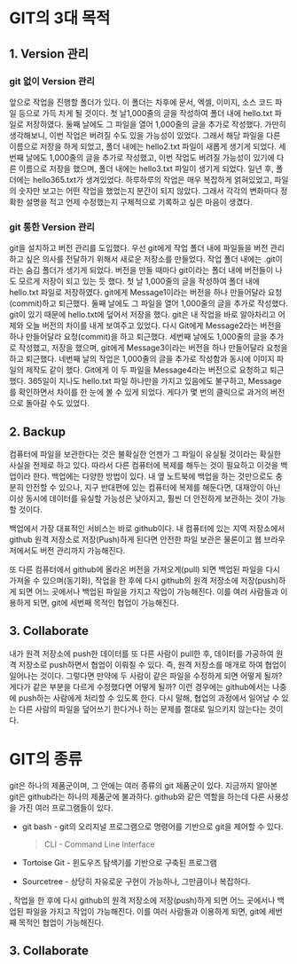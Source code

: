 # GIT의 3대 목적

## 1. Version 관리

### git 없이 Version 관리

앞으로 작업을 진행할 폴더가 있다. 이 폴더는 차후에 문서, 엑셀, 이미지, 소스 코드 파일 등으로 가득 차게 될 것이다. 첫 날1,000줄의 글을 작성하여 폴더 내에 hello.txt 파일로 저장하였다. 둘째 날에도 그 파일을 열어 1,000줄의 글을 추가로 작성했다. 가만히 생각해보니, 이번 작업은 버려질 수도 있을 가능성이 있었다. 그래서 해당 파일을 다른 이름으로 저장을 하게 되었고, 폴더 내에는 hello2.txt 파일이 새롭게 생기게 되었다. 세번째 날에도 1,000줄의 글을 추가로 작성했고, 이번 작업도 버려질 가능성이 있기에 다른 이름으로 저장을 했으며, 폴더 내에는 hello3.txt 파일이 생기게 되었다. 일년 후, 폴더에는 hello365.txt가 생겨있었다. 하루하루의 작업은 매우 복잡하게 얽혀있었고, 파일의 숫자만 보고는 어떤 작업을 했었는지 분간이 되지 않았다. 그래서 각각의 변화마다 정확한 설명을 적고 언제 수정했는지 구체적으로 기록하고 싶은 마음이 생겼다.



### git 통한 Version 관리

git을 설치하고 버전 관리를 도입했다. 우선 git에게 작업 폴더 내에 파일들을 버전 관리하고 싶은 의사를 전달하기 위해서 새로운 저장소를 만들었다. 작업 폴더 내에는 .git이라는 숨김 폴더가 생기게 되었다. 버전을 만들 때마다 git이라는 폴더 내에 버전들이 나도 모르게 저장이 되고 있는 듯 했다. 첫 날 1,000줄의 글을 작성하여 폴더 내에 hello.txt 파일로 저장하였다. git에게 Message1이라는 버전을 하나 만들어달라 요청(commit)하고 퇴근했다. 둘째 날에도 그 파일을 열어 1,000줄의 글을 추가로 작성했다. git이 있기 때문에 hello.txt에 덮어서 저장을 했다. git은 내 작업을 바로 알아차리고 어제와 오늘 버전의 차이를 내게 보여주고 있었다. 다시 Git에게 Message2라는 버전을 하나 만들어달라 요청(commit)을 하고 퇴근했다. 세번째 날에도 1,000줄의 글을 추가로 작성했고, 저장을 했으며, git에게 Message3이라는 버전을 하나 만들어달라 요청을 하고 퇴근했다. 네번째 날의 작업은 1,000줄의 글을 추가로 작성함과 동시에 이미지 파일의 제작도 같이 했다. Git에게 이 두 파일을 Message4라는 버전으로 요청하고 퇴근했다. 365일이 지나도 hello.txt 파일 하나만을 가지고 있음에도 불구하고, Message를 확인하면서 차이를 한 눈에 볼 수 있게 되었다. 게다가 몇 번의 클릭으로 과거의 버전으로 돌아갈 수도 있었다.



## 2. Backup

컴퓨터에 파일을 보관한다는 것은 불확실한 언젠가 그 파일이 유실될 것이라는 확실한 사실을 전제로 하고 있다. 따라서 다른 컴퓨터에 복제를 해두는 것이 필요하고 이것을 백업이라 한다. 백업에는 다양한 방법이 있다. 내 옆 노트북에 백업을 하는 것만으로도 충분히 안전할 수 있으나, 지구 반대편에 있는 컴퓨터에 복제를 해둔다면, 대재앙이 아닌 이상 동시에 데이터를 유실할 가능성은 낮아지고, 훨씬 더 안전하게 보관하는 것이 가능할 것이다.

백업에서 가장 대표적인  서비스는 바로 github이다. 내 컴퓨터에 있는 지역 저장소에서 github 원격 저장소로 저장(Push)하게 된다면 안전한 파일 보관은 물론이고 웹 브라우저에서도 버전 관리까지 가능해진다.

또 다른 컴퓨터에서 github에 올라온 버전을 가져오게(pull) 되면 백업된 파일을 다시 가져올 수 있으며(동기화), 작업을 한 후에 다시 github의 원격 저장소에 저장(push)하게 되면 어느 곳에서나 백업된 파일을 가지고 작업이 가능해진다. 이를 여러 사람들과 이용하게 되면, git에 세번째 목적인 협업이 가능해진다.



## 3. Collaborate

내가 원격 저장소에 push한 데이터를 또 다른 사람이 pull한 후, 데이터를 가공하여 원격 저장소로 push하면서 협업이 이뤄질 수 있다. 즉, 원격 저장소를 매개로 하여 협업이 일어나는 것이다. 그렇다면 만약에 두 사람이 같은 파일을 수정하게 되면 어떻게 될까? 게다가 같은 부분을 다르게 수정했다면 어떻게 될까? 이런 경우에는 github에서는 나중에 push하는 사람에게 처리할 수 있도록 한다. 다시 말해, 협업의 과정에서 일어날 수 있는 다른 사람의 파일을 덮어쓰기 한다거나 하는 문제를 절대로 일으키지 않는다는 것이다. 



# GIT의 종류

git은 하나의 제품군이며, 그 안에는 여러 종류의 git 제품군이 있다. 지금까지 알아본 git은 github라는 하나의 제품군에 불과하다. github와 같은 역할을 하는데 다른 사용성을 가진 여러 프로그램들이 있다.

+ git bash - git의 오리지널 프로그램으로 명령어를 기반으로 git을 제어할 수 있다.

  > CLI - Command Line Interface

+ Tortoise Git - 윈도우즈 탐색기를 기반으로 구축된 프로그램

+ Sourcetree -  상당히 자유로운 구현이 가능하나, 그만큼이나 복잡하다.

, 작업을 한 후에 다시 github의 원격 저장소에 저장(push)하게 되면 어느 곳에서나 백업된 파일을 가지고 작업이 가능해진다. 이를 여러 사람들과 이용하게 되면, git에 세번째 목적인 협업이 가능해진다.



## 3. Collaborate